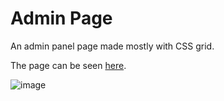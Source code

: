 # Admin Page
An admin panel page made mostly with CSS grid.

The page can be seen [here](https://yomanbest67.github.io/admin_page/).

![image](https://github.com/Yomanbest67/admin_page/assets/106496623/264a4856-2974-4900-9f13-9977c30c0c17)
